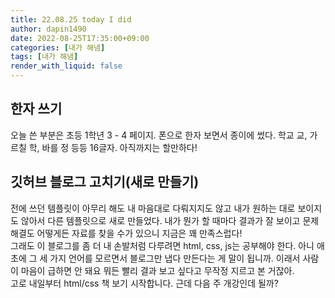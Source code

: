 ```yaml
---
title: 22.08.25 today I did
author: dapin1490
date: 2022-08-25T17:35:00+09:00
categories: [내가 해냄]
tags: [내가 해냄]
render_with_liquid: false
---
```


## 한자 쓰기
오늘 쓴 부분은 초등 1학년 3 - 4 페이지. 폰으로 한자 보면서 종이에 썼다. 학교 교, 가르칠 학, 바를 정 등등 16글자. 아직까지는 할만하다!   
   
## 깃허브 블로그 고치기(새로 만들기)
전에 쓰던 템플릿이 아무리 해도 내 마음대로 다뤄지지도 않고 내가 원하는 대로 보이지도 않아서 다른 템플릿으로 새로 만들었다. 내가 뭔가 할 때마다 결과가 잘 보이고 문제 해결도 어떻게든 자료를 찾을 수가 있으니 지금은 꽤 만족스럽다!   
그래도 이 블로그를 좀 더 내 손발처럼 다루려면 html, css, js는 공부해야 한다. 아니 애초에 그 세 가지 언어를 모르면서 블로그만 냅다 만든다는 게 말이 됩니까. 이래서 사람이 마음이 급하면 안 돼요 뭐든 빨리 결과 보고 싶다고 무작정 지르고 본 거잖아.   
고로 내일부터 html/css 책 보기 시작합니다. 근데 다음 주 개강인데 될까?